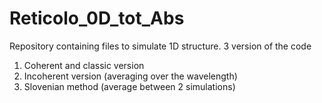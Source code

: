# Reticolo_0D_tot_Abs
Repository containing files to simulate 1D structure. 3 version of the code
1) Coherent and classic version
2) Incoherent version (averaging over the wavelength)
3) Slovenian method (average between 2 simulations)

